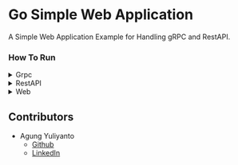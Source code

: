 Go Simple Web Application
===========================================
A Simple Web Application Example for Handling gRPC and RestAPI.


### How To Run

<details>
  <summary>Grpc</summary>
  
  [Postman - Grpc Collections](https://speeding-comet-3687.postman.co/workspace/go-simple-web-application~065c4dbd-4d8b-4802-ad49-92204f55f90b/collection/66e41c18164c0b4d4fad3da7?action=share&creator=2399435)
  
  ### Install migration & Run database
  ```shell
  # migration
  $ curl -L https://github.com/golang-migrate/migrate/releases/download/$version/migrate.$os-$arch.tar.gz | tar xvz
  
  # database
  docker-compose up -d --build
  ```
  
  ### Copy Env
  ```shell
  cp .envrc.example .envrc
  ```
  
  ### Build Proto
  ```shell
  make proto_build
  ```
  
  ### Run Migrate
  ```shell
  make migration/up
  ```
  
  ### Run Application
  ```shell
  make run/rpc
  ```
</details>

<details>
  <summary>RestAPI</summary>

  [Postman - RestAPI Collections](https://speeding-comet-3687.postman.co/workspace/go-simple-web-application~065c4dbd-4d8b-4802-ad49-92204f55f90b/collection/2399435-f78615be-c851-41a4-a03f-81ae6933472e?action=share&creator=2399435)
  
  ### Install migration & Run database
  ```shell
  # migration
  $ curl -L https://github.com/golang-migrate/migrate/releases/download/$version/migrate.$os-$arch.tar.gz | tar xvz
  
  # database
  docker-compose up -d --build
  ```
  
  ### Copy Env
  ```shell
  cp .envrc.example .envrc
  ```
  
  ### Run Migrate
  ```shell
  make migration/up
  ```
  
  ### Run Application
  ```shell
  make run/rest
  ```

</details>

<details>
  <summary>Web</summary>

  ### Install migration & Run database
  ```shell
  # migration
  $ curl -L https://github.com/golang-migrate/migrate/releases/download/$version/migrate.$os-$arch.tar.gz | tar xvz
    
  # database
  docker-compose up -d --build
  ```
  
  ### Copy Env
  ```shell
  cp .envrc.example .envrc
  ```
  
  ### Run Migrate
  ```shell
  make migration/up
  ```
  
  ### Run Application
  ```shell
  make run/web
  ```

</details>

## Contributors
* Agung Yuliyanto
    * [Github](https://github.com/agung96tm)
    * [LinkedIn](https://www.linkedin.com/in/agung96tm/)

